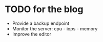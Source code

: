 # TODO for the blog

- Provide a backup endpoint
- Monitor the server: cpu - iops - memory
- Improve the editor